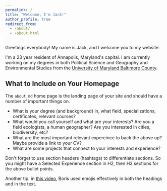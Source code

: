```yaml
---
permalink: /
title: "Welcome, I'm Jack!"
author_profile: true
redirect_from: 
  - /about/
  - /about.html
---
```


Greetings everybody! My name is Jack, and I welcome you to my website.

I'm a 23 year resident of Annapolis, Maryland's capital. I am currently working on my degrees in both Political Science and Geography and Environmental Studies from the [University of Maryland Baltimore County](https://umbc.edu).

## What to Include on Your Homepage

The `about.md` home page is the landing page of your site and should have a number of important things on.

 - What is your degree (and background) in, what field, specializations, certificates, relevant courses?
 - What would you call yourself and what are your interests? Are you a field ecologists, a human geographer? Are you interested in cities, biodiversity, etc?
 - What are the most important relevant expereince to back the above up? Maybe provide a link to your CV?
 - What are some projects that connect to your interests and experience?

Don't forget to use section headers (hashtags) to differentiate sections. So you might have a Selected Experience section in H2, then H3 sections for the above bullet points.

Another tip: in [this video](https://www.youtube.com/watch?v=8lJhXJCUYCc), Boris used emojis effectively in both the headings and in the text.
